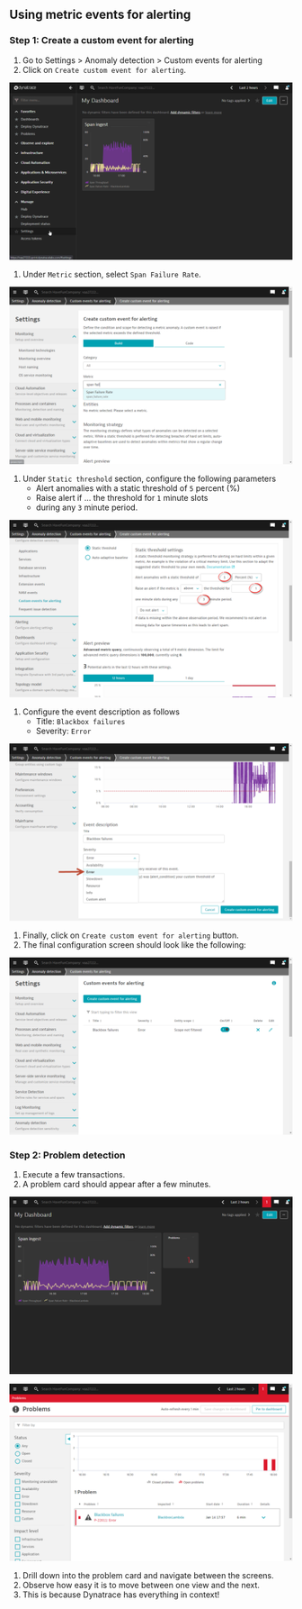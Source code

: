## Using metric events for alerting



### Step 1: Create a custom event for alerting
1. Go to Settings > Anomaly detection > Custom events for alerting
1. Click on `Create custom event for alerting`.

![Settings](../../../assets/images/06_open_observability-04alerts1.gif)

1. Under `Metric` section, select `Span Failure Rate`.

![Settings](../../../assets/images/06_open_observability-04alerts2.png)

1. Under `Static threshold` section, configure the following parameters
   - Alert anomalies with a static threshold of `5` percent (%)
   - Raise alert if ... the threshold for `1` minute slots
   - during any `3` minute period.

![Settings](../../../assets/images/06_open_observability-04alerts3.png)

1. Configure the event description as follows
   - Title: `Blackbox failures`
   - Severity: `Error`

![Settings](../../../assets/images/06_open_observability-04alerts4.png)

1. Finally, click on `Create custom event for alerting` button.
1. The final configuration screen should look like the following:

![Settings](../../../assets/images/06_open_observability-04alerts5.png)

### Step 2: Problem detection
1. Execute a few transactions.
1. A problem card should appear after a few minutes.

![Problem card](../../../assets/images/06_open_observability-04alerts6.png)

![Problem card](../../../assets/images/06_open_observability-04alerts7.png)

1. Drill down into the problem card and navigate between the screens.
1. Observe how easy it is to move between one view and the next.
1. This is because Dynatrace has everything in context!